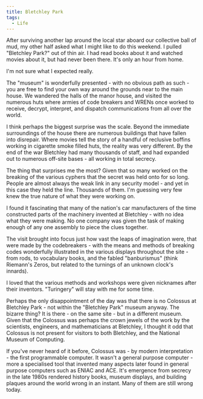 ```yaml
---
title: Bletchley Park
tags:
  - Life
---
```





After surviving another lap around the local star aboard our collective ball of mud, my other half asked what I might like to do this weekend. I pulled "Bletchley Park?" out of thin air. I had read books about it and watched movies about it, but had never been there. It's only an hour from home.


I'm not sure what I expected really.


The "museum" is wonderfully presented - with no obvious path as such - you are free to find your own way around the grounds near to the main house. We wandered the halls of the manor house, and visited the numerous huts where armies of code breakers and WRENs once worked to receive, decrypt, interpret, and dispatch communications from all over the world.


I think perhaps the biggest surprise was the scale. Beyond the immediate surroundings of the house there are numerous buildings that have fallen into disrepair. Where movies tell the story of a handful of reclusive boffins working in cigarette smoke filled huts, the reality was very different. By the end of the war Bletchley had many thousands of staff, and had expanded out to numerous off-site bases - all working in total secrecy.


The thing that surprises me the most? Given that so many worked on the breaking of the various cyphers that the secret was held onto for so long. People are almost always the weak link in any security model - and yet in this case they held the line. Thousands of them. I'm guessing very few knew the true nature of what they were working on.


I found it fascinating that many of the nation's car manufacturers of the time constructed parts of the machinery invented at Bletchley - with no idea what they were making. No one company was given the task of making enough of any one assembly to piece the clues together.


The visit brought into focus just how vast the leaps of imagination were, that were made by the codebreakers - with the means and methods of breaking codes wonderfully illustrated in the various displays throughout the site - from rods, to vocabulary books, and the fabled "banburismus" (think Riemann's Zeros, but related to the turnings of an unknown clock's innards).


I loved that the various methods and workshops were given nicknames after their inventors. "Turingery" will stay with me for some time.


Perhaps the only disappointment of the day was that there is no Colossus at Bletchley Park - not within the "Bletchley Park" museum anyway. The bizarre thing? It is there - on the same site - but in a different museum. Given that the Colossus was perhaps the crown jewels of the work by the scientists, engineers, and mathematicians at Bletchley, I thought it odd that Colossus is not present for visitors to both Bletchley, and the National Museum of Computing.


If you've never heard of it before, Colossus was - by modern interpretation - the first programmable computer. It wasn't a general purpose computer - more a specialised tool that invented many aspects later found in general purpose computers such as ENIAC and ACE. It's emergence from secrecy in the late 1980s rendered history books, museum displays, and building plaques around the world wrong in an instant. Many of them are still wrong today.


